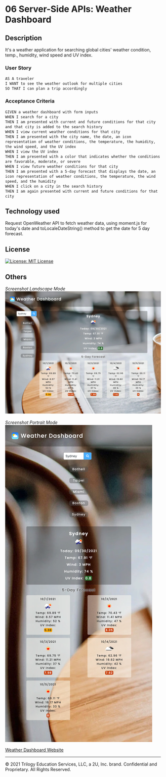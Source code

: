# 06 Server-Side APIs: Weather Dashboard

## Description

It's a weather application for searching global cities' weather condition, temp., humidity, wind speed and UV index.

### User Story

```
AS A traveler
I WANT to see the weather outlook for multiple cities
SO THAT I can plan a trip accordingly
```

### Acceptance Criteria

```
GIVEN a weather dashboard with form inputs
WHEN I search for a city
THEN I am presented with current and future conditions for that city and that city is added to the search history
WHEN I view current weather conditions for that city
THEN I am presented with the city name, the date, an icon representation of weather conditions, the temperature, the humidity, the wind speed, and the UV index
WHEN I view the UV index
THEN I am presented with a color that indicates whether the conditions are favorable, moderate, or severe
WHEN I view future weather conditions for that city
THEN I am presented with a 5-day forecast that displays the date, an icon representation of weather conditions, the temperature, the wind speed, and the humidity
WHEN I click on a city in the search history
THEN I am again presented with current and future conditions for that city
```
## Technology used
Request OpenWeather API to fetch weather data, using moment.js for today's date and toLocaleDateString() method to get the date for 5 day forecast.

## License
[![License: MIT License](https://img.shields.io/badge/License-MIT%20License-yellow.svg)](https://www.gnu.org/licenses/MIT%20License)

## Others

_Screenshot Landscape Mode_
![index.html screenshot](./doc/screenshot_l.png)<br><br/>
_Screenshot Portrait Mode_
![index.html screenshot](./doc/screenshot_p.png)

[Weather Dashboard Website](https://mt0814.github.io/Week6-Weather-dashboard/)

---

© 2021 Trilogy Education Services, LLC, a 2U, Inc. brand. Confidential and Proprietary. All Rights Reserved.
